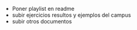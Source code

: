 - Poner playlist en readme
- subir ejercicios resultos y ejemplos del campus
- subir otros documentos